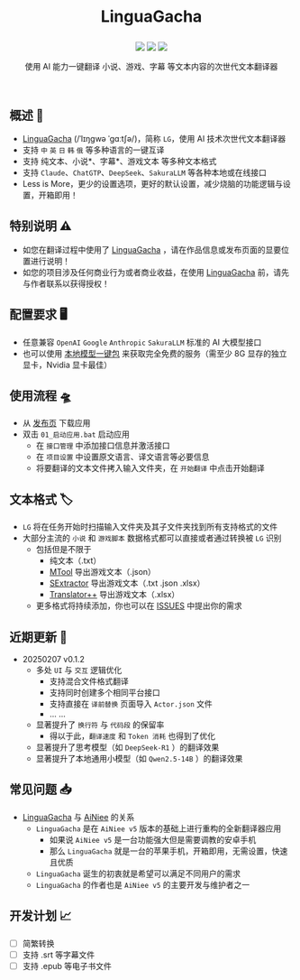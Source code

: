 <h1><p align='center' >LinguaGacha</p></h1>
<div align=center><img src="https://img.shields.io/github/v/release/neavo/LinguaGacha"/>   <img src="https://img.shields.io/github/license/neavo/LinguaGacha"/>   <img src="https://img.shields.io/github/stars/neavo/LinguaGacha"/></div>
<p align='center'>使用 AI 能力一键翻译 小说、游戏、字幕 等文本内容的次世代文本翻译器</p>


&ensp;
&ensp;


## 概述 📢
- [LinguaGacha](https://github.com/neavo/LinguaGacha) (/ˈlɪŋɡwə ˈɡɑːtʃə/)，简称 `LG`，使用 AI 技术次世代文本翻译器
- 支持 `中` `英` `日` `韩` `俄` 等多种语言的一键互译
- 支持 纯文本、小说*、字幕*、游戏文本 等多种文本格式
- 支持 `Claude`、`ChatGTP`、`DeepSeek`、`SakuraLLM` 等各种本地或在线接口
- Less is More，更少的设置选项，更好的默认设置，减少烧脑的功能逻辑与设置，开箱即用！

## 特别说明 ⚠️
- 如您在翻译过程中使用了 [LinguaGacha](https://github.com/neavo/LinguaGacha) ，请在作品信息或发布页面的显要位置进行说明！
- 如您的项目涉及任何商业行为或者商业收益，在使用 [LinguaGacha](https://github.com/neavo/LinguaGacha)  前，请先与作者联系以获得授权！

## 配置要求 🖥️
- 任意兼容 `OpenAI` `Google` `Anthropic` `SakuraLLM` 标准的 AI 大模型接口
- 也可以使用 [本地模型一键包](https://github.com/neavo/OneClickLLAMA) 来获取完全免费的服务（需至少 8G 显存的独立显卡，Nvidia 显卡最佳）

## 使用流程 🛸
- 从 [发布页](https://github.com/neavo/LinguaGacha/releases) 下载应用
- 双击 `01_启动应用.bat` 启动应用
  - 在 `接口管理` 中添加接口信息并激活接口
  - 在 `项目设置` 中设置原文语言、译文语言等必要信息
  - 将要翻译的文本文件拷入输入文件夹，在 `开始翻译` 中点击开始翻译

## 文本格式 🏷️
- `LG` 将在任务开始时扫描输入文件夹及其子文件夹找到所有支持格式的文件
- 大部分主流的 `小说` 和 `游戏脚本` 数据格式都可以直接或者通过转换被 `LG` 识别
  - 包括但是不限于
    - 纯文本（.txt）
    - [MTool](https://afdian.com/a/AdventCirno) 导出游戏文本（.json）
    - [SExtractor](https://github.com/satan53x/SExtractor) 导出游戏文本（.txt .json .xlsx）
    - [Translator++](https://dreamsavior.net/translator-plusplus/) 导出游戏文本（.xlsx）
  - 更多格式将持续添加，你也可以在 [ISSUES](https://github.com/neavo/LinguaGacha/issues) 中提出你的需求

## 近期更新 📅
- 20250207 v0.1.2
  - 多处 `UI` 与 `交互` 逻辑优化
    - 支持混合文件格式翻译
    - 支持同时创建多个相同平台接口
    - 支持直接在 `译前替换` 页面导入 `Actor.json` 文件
    - ... ...
  - 显著提升了 `换行符` 与 `代码段` 的保留率
    - 得以于此，`翻译速度` 和 `Token 消耗` 也得到了优化
  - 显著提升了思考模型（如 `DeepSeek-R1` ）的翻译效果
  - 显著提升了本地通用小模型（如 `Qwen2.5-14B` ）的翻译效果
 
## 常见问题 📥
- [LinguaGacha](https://github.com/neavo/LinguaGacha) 与 [AiNiee](https://github.com/NEKOparapa/AiNiee) 的关系
  - `LinguaGacha` 是在 `AiNiee v5` 版本的基础上进行重构的全新翻译器应用
    - 如果说 `AiNiee v5` 是一台功能强大但是需要调教的安卓手机
    - 那么 `LinguaGacha` 就是一台的苹果手机，开箱即用，无需设置，快速且优质
  - `LinguaGacha` 诞生的初衷就是希望可以满足不同用户的需求
  - `LinguaGacha` 的作者也是 `AiNiee v5` 的主要开发与维护者之一

## 开发计划 📈
- [ ] 简繁转换
- [ ] 支持 .srt 等字幕文件
- [ ] 支持 .epub 等电子书文件
